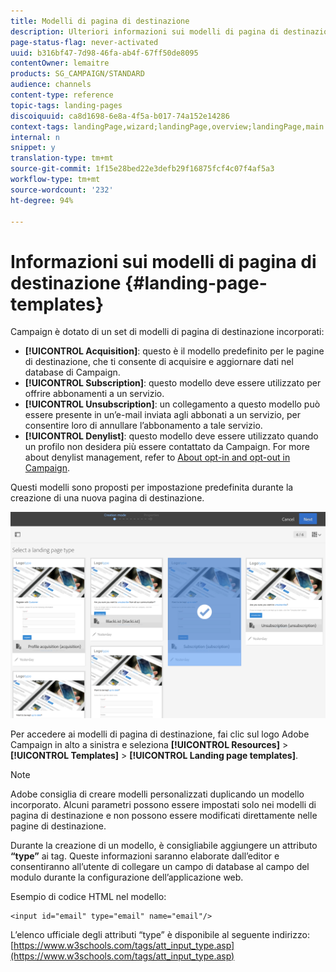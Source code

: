 ```yaml
---
title: Modelli di pagina di destinazione
description: Ulteriori informazioni sui modelli di pagina di destinazione.
page-status-flag: never-activated
uuid: b316bf47-7d98-46fa-ab4f-67ff50de8095
contentOwner: lemaitre
products: SG_CAMPAIGN/STANDARD
audience: channels
content-type: reference
topic-tags: landing-pages
discoiquuid: ca8d1698-6e8a-4f5a-b017-74a152e14286
context-tags: landingPage,wizard;landingPage,overview;landingPage,main
internal: n
snippet: y
translation-type: tm+mt
source-git-commit: 1f15e28bed22e3defb29f16875fcf4c07f4af5a3
workflow-type: tm+mt
source-wordcount: '232'
ht-degree: 94%

---
```



# Informazioni sui modelli di pagina di destinazione {#landing-page-templates}

Campaign è dotato di un set di modelli di pagina di destinazione incorporati:

* **[!UICONTROL Acquisition]**: questo è il modello predefinito per le pagine di destinazione, che ti consente di acquisire e aggiornare dati nel database di Campaign.
* **[!UICONTROL Subscription]**: questo modello deve essere utilizzato per offrire abbonamenti a un servizio.
* **[!UICONTROL Unsubscription]**: un collegamento a questo modello può essere presente in un’e-mail inviata agli abbonati a un servizio, per consentire loro di annullare l’abbonamento a tale servizio.
* **[!UICONTROL Denylist]**: questo modello deve essere utilizzato quando un profilo non desidera più essere contattato da Campaign. For more about denylist management, refer to [About opt-in and opt-out in Campaign](../../audiences/using/about-opt-in-and-opt-out-in-campaign.md).

Questi modelli sono proposti per impostazione predefinita durante la creazione di una nuova pagina di destinazione.

![](assets/lp_creation_1.png)

Per accedere ai modelli di pagina di destinazione, fai clic sul logo Adobe Campaign in alto a sinistra e seleziona **[!UICONTROL Resources]** > **[!UICONTROL Templates]** > **[!UICONTROL Landing page templates]**.

>[!NOTE]
>
>Adobe consiglia di creare modelli personalizzati duplicando un modello incorporato. Alcuni parametri possono essere impostati solo nei modelli di pagina di destinazione e non possono essere modificati direttamente nelle pagine di destinazione.

Durante la creazione di un modello, è consigliabile aggiungere un attributo **“type”** ai tag. Queste informazioni saranno elaborate dall’editor e consentiranno all’utente di collegare un campo di database al campo del modulo durante la configurazione dell’applicazione web.

Esempio di codice HTML nel modello:

```
<input id="email" type="email" name="email"/>
```

L’elenco ufficiale degli attributi “type” è disponibile al seguente indirizzo: [https://www.w3schools.com/tags/att_input_type.asp](https://www.w3schools.com/tags/att_input_type.asp)